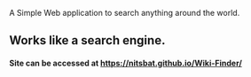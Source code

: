 A Simple Web application to search anything around the world.

## Works like a search engine.
#### Site can be accessed at https://nitsbat.github.io/Wiki-Finder/
